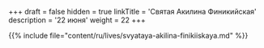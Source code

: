 +++
draft = false
hidden = true
linkTitle = 'Святая Акилина Финикийская'
description = '22 июня'
weight = 22
+++

{{% include file="content/ru/lives/svyataya-akilina-finikiiskaya.md" %}}
